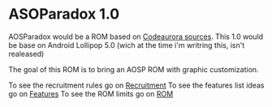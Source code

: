 ASOParadox 1.0
==============

AOSParadox would be a ROM based on [Codeaurora sources](https://www.codeaurora.org/cgit/quic/la).
This 1.0 would be base on Android Lollipop 5.0 (wich at the time i'm writring this, isn't realeased)

The goal of this ROM is to bring an AOSP ROM with graphic customization.

To see the recruitment rules go on [Recruitment](Recruitment.md)
To see the features list ideas go on [Features](Features.md)
To see the ROM limits go on [ROM](ROM.md)
